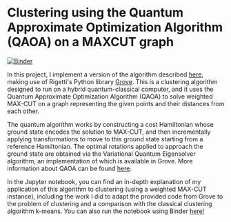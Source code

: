 # Clustering using the Quantum Approximate Optimization Algorithm (QAOA) on a MAXCUT graph

[![Binder](https://mybinder.org/badge_logo.svg)](https://mybinder.org/v2/gh/hashemelezabi/phys14n-project/master)

In this project, I implement a version of the algorithm described [here](https://arxiv.org/abs/1712.05771), making use of Rigetti's Python library [Grove](https://grove-docs.readthedocs.io/en/latest/index.html). This is a clustering algorithm designed to run on a hybrid quantum-classical computer, and it uses the Quantum Approximate Optimization Algorithm (QAOA) to solve weighted MAX-CUT on a graph representing the given points and their distances from each other.

The quantum algorithm works by constructing a cost Hamiltonian whose ground state encodes the solution to MAX-CUT, and then incrementally applying transformations to move to this ground state starting from a reference Hamiltonian. The optimal rotations applied to approach the ground state are obtained via the Variational Quantum Eigensolver algorithm, an implementation of which is available in Grove. More information about QAOA can be found [here](https://grove-docs.readthedocs.io/en/latest/qaoa.html).

In the Jupyter notebook, you can find an in-depth explanation of my application of this algorithm to clustering (using a weighted MAX-CUT instance), including the work I did to adapt the provided code from Grove to the problem of clustering and a comparison with the classical clustering algorithm k-means. You can also run the notebook using Binder [here!](https://mybinder.org/v2/gh/hashemelezabi/phys14n-project/master)